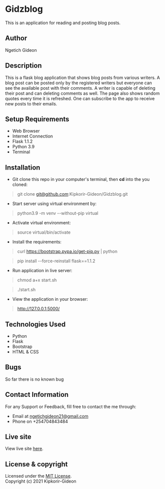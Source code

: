 # Gidzblog
This is an application for reading and posting blog posts.

## Author
Ngetich Gideon

## Description
This is a flask blog application that shows blog posts from various writers. A blog post can be posted only by the registered writers but everyone can see the available post with their comments. A writer is capable of deleting their post and can deleting comments as well. The page also shows random quotes every time it is refreshed. One can subscribe to the app to receive new posts to their emails.

## Setup Requirements
* Web Browser
* Internet Connection
* Flask 1.1.2
* Python 3.9
* Terminal

## Installation

* Git clone this repo in your computer's terminal, then **cd** into the you cloned:
> git clone git@github.com:Kipkorir-Gideon/Gidzblog.git
* Start server using virtual environment by:
> python3.9 -m venv --without-pip virtual
* Activate virtual environment:
> source virtual/bin/activate
* Install the requirements:
> curl https://bootstrap.pypa.io/get-pip.py | python

> pip install --force-reinstall flask==1.1.2

* Run application in live server:
> chmod a+x start.sh

> ./start.sh
* View the application in your browser:
> http://127.0.0.1:5000/
 
## Technologies Used
* Python
* Flask
* Bootstrap
* HTML & CSS

## Bugs
So far there is no known bug

## Contact Information
For any Support or Feedback, fill free to contact the me through: 
* Email at ngetichgideon21@gmail.com 
* Phone on +254704843484

## Live site

View live site [here]().

## License & copyright
Licensed under the [MIT License](LICENSE).<br />
Copyright (c) 2021 Kipkorir-Gideon